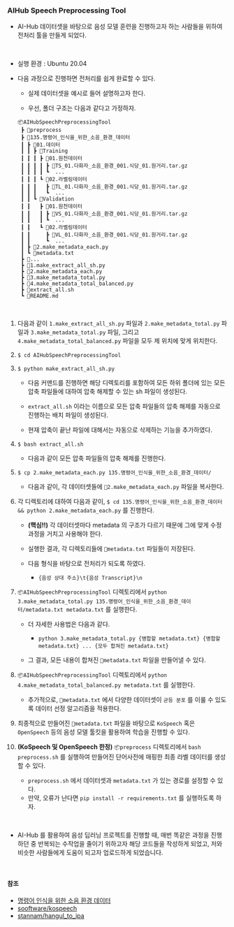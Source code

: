 ### AIHub Speech Preprocessing Tool

- AI-Hub 데이터셋을 바탕으로 음성 모델 훈련을 진행하고자 하는 사람들을 위하여 전처리 툴을 만들게 되었다.

<br/>

- 실행 환경 : Ubuntu 20.04

- 다음 과정으로 진행하면 전처리를 쉽게 완료할 수 있다.

  - 실제 데이터셋을 예시로 들어 설명하고자 한다.

  - 우선, 폴더 구조는 다음과 같다고 가정하자.
  
  ```
  📦AIHubSpeechPreprocessingTool
   ┣ 📂preprocess
   ┣ 📂135.명령어_인식을_위한_소음_환경_데이터
   ┃ ┣ 📂01.데이터
   ┃ ┃ ┣ 📂Training
   ┃ ┃ ┃ ┣ 📂01.원천데이터
   ┃ ┃ ┃ ┃ ┣ 📄TS_01.다화자_소음_환경_001.식당_01.원거리.tar.gz
   ┃ ┃ ┃ ┃ ┗  ...
   ┃ ┃ ┃ ┗ 📂02.라벨링데이터
   ┃ ┃ ┃   ┣ 📄TL_01.다화자_소음_환경_001.식당_01.원거리.tar.gz
   ┃ ┃ ┃   ┗  ...
   ┃ ┃ ┗ 📂Validation
   ┃ ┃   ┣ 📂01.원천데이터
   ┃ ┃   ┃ ┣ 📄VS_01.다화자_소음_환경_001.식당_01.원거리.tar.gz
   ┃ ┃   ┃ ┗  ...
   ┃ ┃   ┗ 📂02.라벨링데이터
   ┃ ┃     ┣ 📄VL_01.다화자_소음_환경_001.식당_01.원거리.tar.gz
   ┃ ┃     ┗  ...
   ┃ ┣ 📄2.make_metadata_each.py
   ┃ ┗ 📄metadata.txt
   ┣ 📂...
   ┣ 📄1.make_extract_all_sh.py
   ┣ 📄2.make_metadata_each.py
   ┣ 📄3.make_metadata_total.py
   ┣ 📄4.make_metadata_total_balanced.py
   ┣ 📄extract_all.sh
   ┗ 📄README.md
  ```

<br/>

1. 다음과 같이 `1.make_extract_all_sh.py` 파일과 `2.make_metadata_total.py` 파일과 `3.make_metadata_total.py` 파일, 그리고 `4.make_metadata_total_balanced.py` 파일을 모두 제 위치에 맞게 위치한다.

2. `$ cd AIHubSpeechPreprocessingTool`

3. `$ python make_extract_all_sh.py`

    - 다음 커맨드를 진행하면 해당 디렉토리를 포함하여 모든 하위 폴더에 있는 모든 압축 파일들에 대하여 압축 해제할 수 있는 sh 파일이 생성된다.

    - `extract_all.sh` 이라는 이름으로 모든 압축 파일들의 압축 해제를 자동으로 진행하는 배치 파일이 생성된다.

    - 현재 압축이 끝난 파일에 대해서는 자동으로 삭제하는 기능을 추가하였다.

4. `$ bash extract_all.sh`

    - 다음과 같이 모든 압축 파일들의 압축 해제를 진행한다.

5. `$ cp 2.make_metadata_each.py 135.명령어_인식을_위한_소음_환경_데이터/`

    - 다음과 같이, 각 데이터셋들에 `📄2.make_metadata_each.py` 파일을 복사한다.

6. 각 디렉토리에 대하여 다음과 같이, `$ cd 135.명령어_인식을_위한_소음_환경_데이터 && python 2.make_metadata_each.py` 를 진행한다.

    - **(핵심!!)** 각 데이터셋마다 metadata 의 구조가 다르기 때문에 그에 맞게 수정 과정을 거치고 사용해야 한다.

    - 실행한 결과, 각 디렉토리들에 `📄metadata.txt` 파일들이 저장된다.
      
    - 다음 형식을 바탕으로 전처리가 되도록 하였다.
      - `{음성 상대 주소}\t{음성 Transcript}\n`

7. `📦AIHubSpeechPreprocessingTool` 디렉토리에서 `python 3.make_metadata_total.py 135.명령어_인식을_위한_소음_환경_데이터/metadata.txt metadata.txt` 를 실행한다.

    - 더 자세한 사용법은 다음과 같다.
      - `python 3.make_metadata_total.py {병합할 metadata.txt} {병합할 metadata.txt} ... {모두 합쳐진 metadata.txt}`

    - 그 결과, 모든 내용이 합쳐진 `📄metadata.txt` 파일을 만들어낼 수 있다.

8.  `📦AIHubSpeechPreprocessingTool` 디렉토리에서 `python 4.make_metadata_total_balanced.py metadata.txt` 를 실행한다.

    - 추가적으로, `📄metadata.txt` 에서 다양한 데이터셋이 `균등 분포` 를 이룰 수 있도록 데이터 선정 알고리즘을 적용한다.

9. 최종적으로 만들어진 `📄metadata.txt` 파일을 바탕으로 `KoSpeech` 혹은 `OpenSpeech` 등의 음성 모델 툴킷을 활용하여 학습을 진행할 수 있다.

10. **(KoSpeech 및 OpenSpeech 한정)** `📦preprocess` 디렉토리에서 `bash preprocess.sh` 를 실행하여 만들어진 단어사전에 매핑한 최종 라벨 데이터를 생성할 수 있다.

    - `preprocess.sh` 에서 데이터셋과 `metadata.txt` 가 있는 경로를 설정할 수 있다.
    - 만약, 오류가 난다면 `pip install -r requirements.txt` 를 실행하도록 하자.

<br/>

- AI-Hub 를 활용하여 음성 딥러닝 프로젝트를 진행할 때, 매번 똑같은 과정을 진행하던 중 반복되는 수작업을 줄이기 위하고자 해당 코드들을 작성하게 되었고, 저와 비슷한 사람들에게 도움이 되고자 업로드하게 되었습니다.

<br/>

#### 참조

- [명령어 인식을 위한 소음 환경 데이터](https://aihub.or.kr/aihubdata/data/view.do?currMenu=115&topMenu=100&aihubDataSe=realm&dataSetSn=71405)
- [sooftware/kospeech](https://github.com/sooftware/kospeech)
- [stannam/hangul_to_ipa](https://github.com/stannam/hangul_to_ipa)
  
